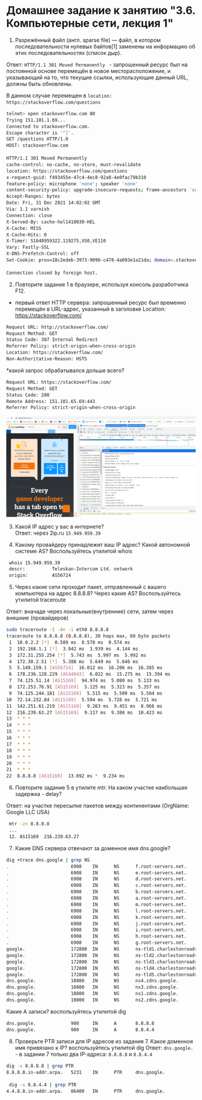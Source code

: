 # Домашнее задание к занятию "3.6. Компьютерные сети, лекция 1"
 
1. Разрежённый файл (англ. sparse file) — файл, в котором последовательности нулевых байтов[1] заменены на информацию об этих последовательностях (список дыр).

Ответ: `HTTP/1.1 301 Moved Permanently ` - запрошенный ресурс был на постоянной основе перемещён в новое месторасположение, и указывающий на то, что текущие ссылки, использующие данный URL, должны быть обновлены.

В данном случае перемещен в `location: https://stackoverflow.com/questions`
```bash 
telnet> open stackoverflow.com 80
Trying 151.101.1.69...
Connected to stackoverflow.com.
Escape character is '^]'.
GET /questions HTTP/1.0
HOST: stackoverflow.com

HTTP/1.1 301 Moved Permanently
cache-control: no-cache, no-store, must-revalidate
location: https://stackoverflow.com/questions
x-request-guid: f493455e-47c4-4ec8-92a8-4e0fac79b310
feature-policy: microphone 'none'; speaker 'none'
content-security-policy: upgrade-insecure-requests; frame-ancestors 'self' https://stackexchange.com
Accept-Ranges: bytes
Date: Fri, 31 Dec 2021 14:02:02 GMT
Via: 1.1 varnish
Connection: close
X-Served-By: cache-hel1410030-HEL
X-Cache: MISS
X-Cache-Hits: 0
X-Timer: S1640959322.119275,VS0,VE110
Vary: Fastly-SSL
X-DNS-Prefetch-Control: off
Set-Cookie: prov=18c2edeb-3973-9096-c478-4a093e1a21da; domain=.stackoverflow.com; expires=Fri, 01-Jan-2055 00:00:00 GMT; path=/; HttpOnly

Connection closed by foreign host.
```


2. Повторите задание 1 в браузере, используя консоль разработчика F12.
* первый ответ HTTP сервера: запрошенный ресурс был временно перемещён в URL-адрес, указанный в заголовке Location: https://stackoverflow.com/ 
```bash
Request URL: http://stackoverflow.com/
Request Method: GET
Status Code: 307 Internal Redirect
Referrer Policy: strict-origin-when-cross-origin
Location: https://stackoverflow.com/
Non-Authoritative-Reason: HSTS
```
*какой запрос обрабатывался дольше всего? 
```bash
Request URL: https://stackoverflow.com/
Request Method: GET
Status Code: 200 
Remote Address: 151.101.65.69:443
Referrer Policy: strict-origin-when-cross-origin
```
![img.png](img.png)

3. Какой IP адрес у вас в интернете?  
Ответ: через 2ip.ru `15.949.959.39`


4. Какому провайдеру принадлежит ваш IP адрес? Какой автономной системе AS? Воспользуйтесь утилитой whois
```bash 
 whois 15.949.959.39
 descr:          Teleskan-Intercom Ltd. network
 origin:         AS56724
```

5. Через какие сети проходит пакет, отправленный с вашего компьютера на адрес 8.8.8.8? Через какие AS? Воспользуйтесь утилитой traceroute

Ответ: вначаде через локальные(внутренние) сети, затем через внешние (провайдеров)
```bash 
sudo traceroute -I -An -i eth0 8.8.8.8
traceroute to 8.8.8.8 (8.8.8.8), 30 hops max, 60 byte packets
 1  10.0.2.2 [*]  0.589 ms  0.578 ms  0.574 ms
 2  192.168.1.1 [*]  3.942 ms  3.939 ms  4.144 ms
 3  172.31.255.254 [*]  5.743 ms  5.997 ms  5.992 ms
 4  172.30.2.51 [*]  5.388 ms  5.649 ms  5.646 ms
 5  5.149.159.1 [AS56724]  16.012 ms  16.206 ms  16.385 ms
 6  178.236.128.229 [AS44843]  6.022 ms  15.275 ms  15.394 ms
 7  74.125.51.14 [AS15169]  94.974 ms  5.080 ms  5.133 ms
 8  172.253.76.91 [AS15169]  5.125 ms  5.323 ms  5.357 ms
 9  74.125.244.181 [AS15169]  5.515 ms  5.509 ms  5.504 ms
10  72.14.232.84 [AS15169]  5.594 ms  5.728 ms  5.721 ms
11  142.251.61.219 [AS15169]  9.263 ms  9.451 ms  8.966 ms
12  216.239.63.27 [AS15169]  9.117 ms  9.386 ms  10.423 ms
13  * * *
14  * * *
15  * * *
16  * * *
17  * * *
18  * * *
19  * * *
20  * * *
21  * * *
22  8.8.8.8 [AS15169]  13.692 ms *  9.234 ms
```

6. Повторите задание 5 в утилите mtr. На каком участке наибольшая задержка - delay?

Ответ: на участке пересылке пакетов между континентами (OrgName:        Google LLC  USA)
```bash 
 mtr -zn 8.8.8.8
 ...
 12. AS15169  216.239.63.27                                                 0.0%     3    9.0   9.8   9.0  10.9   1.0
```

7. Какие DNS сервера отвечают за доменное имя dns.google? 
```bash 
dig +trace dns.google | grep NS
.                       6908    IN      NS      f.root-servers.net.
.                       6908    IN      NS      e.root-servers.net.
.                       6908    IN      NS      d.root-servers.net.
.                       6908    IN      NS      c.root-servers.net.
.                       6908    IN      NS      b.root-servers.net.
.                       6908    IN      NS      a.root-servers.net.
.                       6908    IN      NS      m.root-servers.net.
.                       6908    IN      NS      l.root-servers.net.
.                       6908    IN      NS      k.root-servers.net.
.                       6908    IN      NS      j.root-servers.net.
.                       6908    IN      NS      i.root-servers.net.
.                       6908    IN      NS      h.root-servers.net.
.                       6908    IN      NS      g.root-servers.net.
google.                 172800  IN      NS      ns-tld1.charlestonroadregistry.com.
google.                 172800  IN      NS      ns-tld2.charlestonroadregistry.com.
google.                 172800  IN      NS      ns-tld3.charlestonroadregistry.com.
google.                 172800  IN      NS      ns-tld4.charlestonroadregistry.com.
google.                 172800  IN      NS      ns-tld5.charlestonroadregistry.com.
dns.google.             10800   IN      NS      ns4.zdns.google.
dns.google.             10800   IN      NS      ns3.zdns.google.
dns.google.             10800   IN      NS      ns1.zdns.google.
dns.google.             10800   IN      NS      ns2.zdns.google.
```
Какие A записи? воспользуйтесь утилитой dig
```bash
dns.google.             900     IN      A       8.8.8.8
dns.google.             900     IN      A       8.8.4.4
```

8. Проверьте PTR записи для IP адресов из задания 7. Какое доменное имя привязано к IP? воспользуйтесь утилитой dig
Ответ: `dns.google.` - в задании 7 только два IP-адреса: `8.8.8.8` и `8.8.4.4`
```bash 
dig -x 8.8.8.8 | grep PTR
8.8.8.8.in-addr.arpa.   5231    IN      PTR     dns.google.

 dig -x 8.8.4.4 | grep PTR
4.4.8.8.in-addr.arpa.   86400   IN      PTR     dns.google.
```
